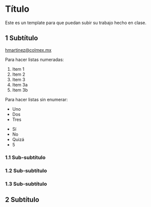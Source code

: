 # Título
Este es un template para que puedan subir su trabajo hecho en clase.
## 1 Subtítulo
hmartinez@colmex.mx

Para hacer listas numeradas: 

1. Item 1
2. Item 2
3. Item 3
 1. Item 3a
 2. Item 3b
 
 
Para hacer listas sin enumerar:

* Uno
* Dos
* Tres
 - Sí
 - No
 - Quizá
 - 5
 

 
### 1.1 Sub-subtítulo



### 1.2 Sub-subtítulo

### 1.3 Sub-subtítulo

## 2 Subtítulo
